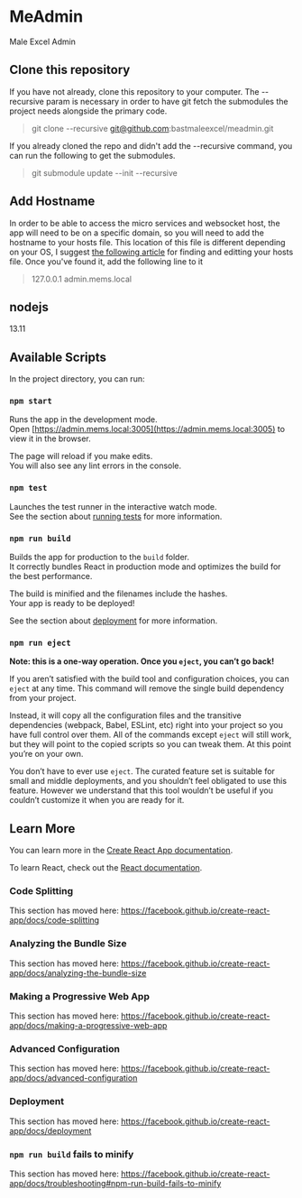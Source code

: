 # MeAdmin
Male Excel Admin

## Clone this repository

If you have not already, clone this repository to your computer. The --recursive param is necessary in order to have git fetch the submodules the project needs alongside the primary code.
> git clone --recursive git@github.com:bastmaleexcel/meadmin.git

If you already cloned the repo and didn't add the --recursive command, you can run the following to get the submodules.
> git submodule update --init --recursive

## Add Hostname
In order to be able to access the micro services and websocket host, the app will need to be on a specific domain, so you will need to add the hostname to your hosts file. This location of this file is different depending on your OS, I suggest [the following article](https://www.howtogeek.com/howto/27350/beginner-geek-how-to-edit-your-hosts-file/) for finding and editting your hosts file. Once you've found it, add the following line to it
> 127.0.0.1 admin.mems.local

## nodejs

13.11

## Available Scripts

In the project directory, you can run:

### `npm start`

Runs the app in the development mode.<br />
Open [https://admin.mems.local:3005](https://admin.mems.local:3005) to view it in the browser.

The page will reload if you make edits.<br />
You will also see any lint errors in the console.

### `npm test`

Launches the test runner in the interactive watch mode.<br />
See the section about [running tests](https://facebook.github.io/create-react-app/docs/running-tests) for more information.

### `npm run build`

Builds the app for production to the `build` folder.<br />
It correctly bundles React in production mode and optimizes the build for the best performance.

The build is minified and the filenames include the hashes.<br />
Your app is ready to be deployed!

See the section about [deployment](https://facebook.github.io/create-react-app/docs/deployment) for more information.

### `npm run eject`

**Note: this is a one-way operation. Once you `eject`, you can’t go back!**

If you aren’t satisfied with the build tool and configuration choices, you can `eject` at any time. This command will remove the single build dependency from your project.

Instead, it will copy all the configuration files and the transitive dependencies (webpack, Babel, ESLint, etc) right into your project so you have full control over them. All of the commands except `eject` will still work, but they will point to the copied scripts so you can tweak them. At this point you’re on your own.

You don’t have to ever use `eject`. The curated feature set is suitable for small and middle deployments, and you shouldn’t feel obligated to use this feature. However we understand that this tool wouldn’t be useful if you couldn’t customize it when you are ready for it.

## Learn More

You can learn more in the [Create React App documentation](https://facebook.github.io/create-react-app/docs/getting-started).

To learn React, check out the [React documentation](https://reactjs.org/).

### Code Splitting

This section has moved here: https://facebook.github.io/create-react-app/docs/code-splitting

### Analyzing the Bundle Size

This section has moved here: https://facebook.github.io/create-react-app/docs/analyzing-the-bundle-size

### Making a Progressive Web App

This section has moved here: https://facebook.github.io/create-react-app/docs/making-a-progressive-web-app

### Advanced Configuration

This section has moved here: https://facebook.github.io/create-react-app/docs/advanced-configuration

### Deployment

This section has moved here: https://facebook.github.io/create-react-app/docs/deployment

### `npm run build` fails to minify

This section has moved here: https://facebook.github.io/create-react-app/docs/troubleshooting#npm-run-build-fails-to-minify
